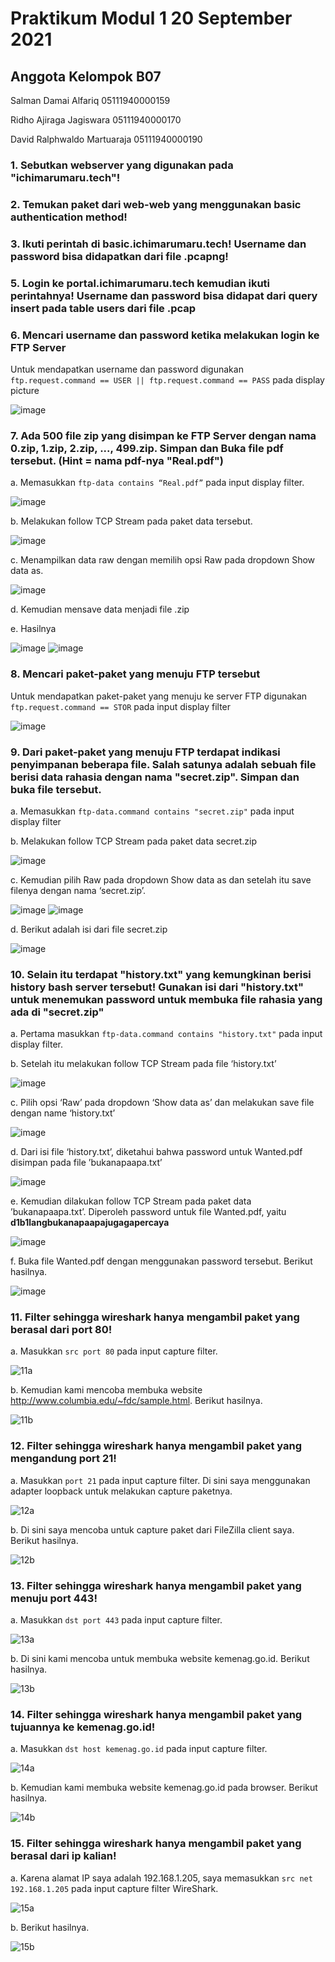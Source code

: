 # Praktikum Modul 1 20 September 2021
## Anggota Kelompok B07 ##

Salman Damai Alfariq 05111940000159

Ridho Ajiraga Jagiswara 05111940000170

David Ralphwaldo Martuaraja 05111940000190

### 1. Sebutkan webserver yang digunakan pada "ichimarumaru.tech"!

### 2. Temukan paket dari web-web yang menggunakan basic authentication method!

### 3. Ikuti perintah di basic.ichimarumaru.tech! Username dan password bisa didapatkan dari file .pcapng!  

### 5. Login ke portal.ichimarumaru.tech kemudian ikuti perintahnya! Username dan password bisa didapat dari query insert pada table users dari file .pcap

### 6.   Mencari username dan password ketika melakukan login ke FTP Server
Untuk mendapatkan username dan password digunakan `ftp.request.command == USER || ftp.request.command == PASS` pada display picture

![image](https://user-images.githubusercontent.com/75240358/134755868-323453f5-56fc-40fd-b75c-6ccd0617443f.png)

### 7. Ada 500 file zip yang disimpan ke FTP Server dengan nama 0.zip, 1.zip, 2.zip, ..., 499.zip. Simpan dan Buka file pdf tersebut. (Hint = nama pdf-nya "Real.pdf")
a. Memasukkan `ftp-data contains “Real.pdf”` pada input display filter.

![image](https://user-images.githubusercontent.com/75240358/134755974-d2b87d93-ec86-4431-baa7-202113d123a8.png)

b. Melakukan follow TCP Stream pada paket data tersebut.

![image](https://user-images.githubusercontent.com/75240358/134756049-482b3ad5-754c-424f-93d8-30c9c8af2e2f.png)

c. Menampilkan data raw dengan memilih opsi Raw pada dropdown Show data as.

![image](https://user-images.githubusercontent.com/75240358/134756056-88d50871-6370-4dc7-bc3f-2179e6138f1b.png)

d. Kemudian mensave data menjadi file .zip

e. Hasilnya

![image](https://user-images.githubusercontent.com/75240358/134756086-97b55d3c-9647-4429-bab6-9f31bbaaeddd.png)
![image](https://user-images.githubusercontent.com/75240358/134756091-e943fec4-3c4b-4386-8aca-d45a4a694130.png)

### 8. Mencari paket-paket yang menuju FTP tersebut
Untuk mendapatkan paket-paket yang menuju ke server FTP digunakan `ftp.request.command == STOR` pada input display filter

![image](https://user-images.githubusercontent.com/75240358/134756250-d43fb583-b01f-4896-a677-108996b987eb.png)


### 9.	Dari paket-paket yang menuju FTP terdapat indikasi penyimpanan beberapa file. Salah satunya adalah sebuah file berisi data rahasia dengan nama "secret.zip". Simpan dan buka file tersebut.
a. Memasukkan `ftp-data.command contains "secret.zip"` pada input display filter

b. Melakukan follow TCP Stream pada paket data secret.zip

![image](https://user-images.githubusercontent.com/75240358/134756245-29276cec-3f91-4f17-be83-de6da8afd811.png)

c. Kemudian pilih Raw pada dropdown Show data as dan setelah itu save filenya dengan nama ‘secret.zip’.

![image](https://user-images.githubusercontent.com/75240358/134756283-cd073b4a-deac-472c-a7fc-5767a831541c.png)
![image](https://user-images.githubusercontent.com/75240358/134756295-272a1e37-0dbb-4280-92d8-3ecd754c8994.png)

d. Berikut adalah isi dari file secret.zip

![image](https://user-images.githubusercontent.com/75240358/134756301-fbc9d621-c39e-44a1-8588-77cb035a4d38.png)

### 10. Selain itu terdapat "history.txt" yang kemungkinan berisi history bash server tersebut! Gunakan isi dari "history.txt" untuk menemukan password untuk membuka file rahasia yang ada di "secret.zip"
a. Pertama masukkan `ftp-data.command contains "history.txt"` pada input display filter.

b. Setelah itu melakukan follow TCP Stream pada file ‘history.txt’

![image](https://user-images.githubusercontent.com/75240358/134756333-dd1ba495-9bd5-4be4-a78e-6a3b7884f11d.png)

c. Pilih opsi ‘Raw’ pada dropdown ‘Show data as’ dan melakukan save file dengan name ‘history.txt’

![image](https://user-images.githubusercontent.com/75240358/134756344-244436fe-f764-4b1a-aa0e-764390075998.png)

d. Dari isi file ‘history.txt’, diketahui bahwa password untuk Wanted.pdf disimpan pada file ’bukanapaapa.txt’

![image](https://user-images.githubusercontent.com/75240358/134756362-bd237d75-242e-4b48-8a2a-7222280c8907.png)

e. Kemudian dilakukan follow TCP Stream pada paket data ’bukanapaapa.txt’. Diperoleh password untuk file Wanted.pdf, yaitu **d1b1langbukanapaapajugagapercaya**

![image](https://user-images.githubusercontent.com/75240358/134756394-16917bdf-5e61-4642-a85b-730922c55c05.png)

f. Buka file Wanted.pdf dengan menggunakan password tersebut. Berikut hasilnya.

![image](https://user-images.githubusercontent.com/75240358/134756555-cbdfb810-345d-4ea3-90e3-bb105290e440.png)

### 11. Filter sehingga wireshark hanya mengambil paket yang berasal dari port 80!

a. Masukkan ```src port 80``` pada input capture filter.

![11a](https://user-images.githubusercontent.com/74144561/134760732-38be69c9-58f0-4994-a42b-9d27507b1876.png)

b. Kemudian kami mencoba membuka website http://www.columbia.edu/~fdc/sample.html. Berikut hasilnya.

![11b](https://user-images.githubusercontent.com/74144561/134760738-9ddf46e1-490c-44a0-8a90-61d1397b7fcb.png)

### 12. Filter sehingga wireshark hanya mengambil paket yang mengandung port 21!

a. Masukkan ```port 21``` pada input capture filter. Di sini saya menggunakan adapter loopback untuk melakukan capture paketnya.

![12a](https://user-images.githubusercontent.com/74144561/134760817-61cc71ec-bf4f-4ee1-8119-da6b8b3b24f1.png)

b. Di sini saya mencoba untuk capture paket dari FileZilla client saya. Berikut hasilnya.

![12b](https://user-images.githubusercontent.com/74144561/134760826-dceb24a0-c6aa-4445-8693-df7fa1442dbd.png)

### 13. Filter sehingga wireshark hanya mengambil paket yang menuju port 443!

a. Masukkan ```dst port 443``` pada input capture filter.

![13a](https://user-images.githubusercontent.com/74144561/134760675-97383b32-ba7a-4dc3-ad90-cb27988c5f69.png)

b. Di sini kami mencoba untuk membuka website kemenag.go.id. Berikut hasilnya.

![13b](https://user-images.githubusercontent.com/74144561/134760683-a36917cd-a0b0-4462-b90e-c8450f592845.png)

### 14. Filter sehingga wireshark hanya mengambil paket yang tujuannya ke kemenag.go.id!

a. Masukkan ```dst host kemenag.go.id``` pada input capture filter.

![14a](https://user-images.githubusercontent.com/74144561/134760628-d43df5b4-c02b-45b3-bfad-c273f55e2199.png)

b. Kemudian kami membuka website kemenag.go.id pada browser. Berikut hasilnya.

![14b](https://user-images.githubusercontent.com/74144561/134760642-9215f42e-4e33-4447-b21a-6c325b43cc20.png)

### 15. Filter sehingga wireshark hanya mengambil paket yang berasal dari ip kalian!

a. Karena alamat IP saya adalah 192.168.1.205, saya memasukkan ```src net 192.168.1.205``` pada input capture filter WireShark.

![15a](https://user-images.githubusercontent.com/74144561/134760458-fdac84ee-d65a-4cc0-9ae0-0ca782908539.png)

b. Berikut hasilnya.

![15b](https://user-images.githubusercontent.com/74144561/134760574-8cf7386a-bdac-4e8d-9241-906211008d8c.png)
